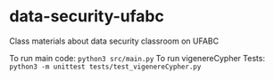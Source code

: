 # data-security-ufabc
Class materials about data security classroom on UFABC

To run main code: `python3 src/main.py`
To run vigenereCypher Tests: ` python3 -m unittest tests/test_vigenereCypher.py`

